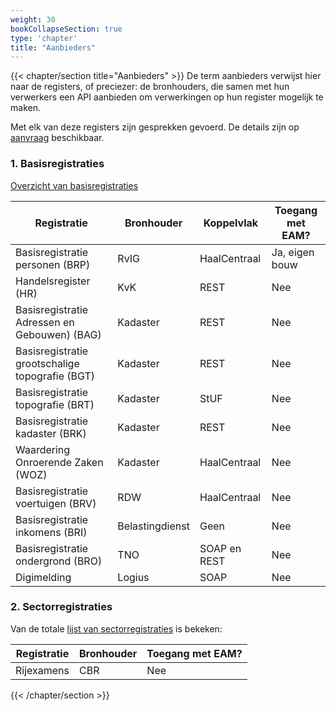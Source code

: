 ```yaml
---
weight: 30
bookCollapseSection: true
type: 'chapter'
title: "Aanbieders"
---
```

{{< chapter/section title="Aanbieders" >}}
De term aanbieders verwijst hier naar de registers, of preciezer: de bronhouders, die samen met hun verwerkers een API aanbieden om verwerkingen op hun register mogelijk te maken.

Met elk van deze registers zijn gesprekken gevoerd. De details zijn op [aanvraag](mailto:ftv@vng.nl) beschikbaar.

### 1. Basisregistraties

[Overzicht van basisregistraties](https://www.digitaleoverheid.nl/overzicht-van-alle-onderwerpen/stelsel-van-basisregistraties/)

| Registratie                                     | Bronhouder      | Koppelvlak   | Toegang met EAM? |
|-------------------------------------------------|-----------------|--------------|------------------|
| Basisregistratie personen (BRP)                 | RvIG            | HaalCentraal | Ja, eigen bouw   |
| Handelsregister (HR)                            | KvK             | REST         | Nee              |
| Basisregistratie Adressen en Gebouwen) (BAG)    | Kadaster        | REST         | Nee              |
| Basisregistratie grootschalige topografie (BGT) | Kadaster        | REST         | Nee              |
| Basisregistratie topografie (BRT)               | Kadaster        | StUF         | Nee              |
| Basisregistratie kadaster (BRK)                 | Kadaster        | REST         | Nee              |
| Waardering Onroerende Zaken (WOZ)               | Kadaster        | HaalCentraal | Nee              |
| Basisregistratie voertuigen (BRV)               | RDW             | HaalCentraal | Nee              |
| Basisregistratie inkomens (BRI)                 | Belastingdienst | Geen         | Nee              |
| Basisregistratie ondergrond (BRO)               | TNO             | SOAP en REST | Nee              |
| Digimelding                                     | Logius          | SOAP         | Nee              |

### 2. Sectorregistraties

Van de totale [lijst van sectorregistraties](https://www.digitaleoverheid.nl/overzicht-van-alle-onderwerpen/stelsel-van-basisregistraties/sectorregistraties/) is bekeken:

| Registratie | Bronhouder | Toegang met EAM? |
|-------------|------------|------|
| Rijexamens  | CBR        | Nee  |

{{< /chapter/section >}}
